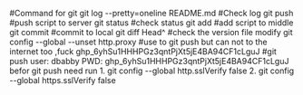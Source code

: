 #Command for git 
git log --pretty=oneline README.md   #Check log
git push 			     #push script to server
git status 		   	     #check status
git add 			     #add script to middle
git commit 		 	     #commit to local
git diff Head^			     #check the version file modify
git config --global --unset http.proxy  #use to git push but can not to the internet too ,fuck
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  #git push  user: dbabby PWD: 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
befor git push need run 1. git config --global http.sslVerify false 2. git config --global https.sslVerify false
